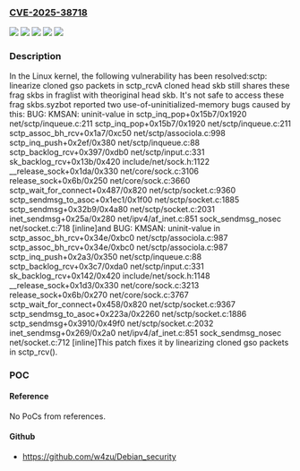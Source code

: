 ### [CVE-2025-38718](https://cve.mitre.org/cgi-bin/cvename.cgi?name=CVE-2025-38718)
![](https://img.shields.io/static/v1?label=Product&message=Linux&color=blue)
![](https://img.shields.io/static/v1?label=Version&message=&color=brightgreen)
![](https://img.shields.io/static/v1?label=Version&message=4.8%20&color=brightgreen)
![](https://img.shields.io/static/v1?label=Version&message=90017accff61ae89283ad9a51f9ac46ca01633fb%20&color=brightgreen)
![](https://img.shields.io/static/v1?label=Vulnerability&message=n%2Fa&color=blue)

### Description

In the Linux kernel, the following vulnerability has been resolved:sctp: linearize cloned gso packets in sctp_rcvA cloned head skb still shares these frag skbs in fraglist with theoriginal head skb. It's not safe to access these frag skbs.syzbot reported two use-of-uninitialized-memory bugs caused by this:  BUG: KMSAN: uninit-value in sctp_inq_pop+0x15b7/0x1920 net/sctp/inqueue.c:211   sctp_inq_pop+0x15b7/0x1920 net/sctp/inqueue.c:211   sctp_assoc_bh_rcv+0x1a7/0xc50 net/sctp/associola.c:998   sctp_inq_push+0x2ef/0x380 net/sctp/inqueue.c:88   sctp_backlog_rcv+0x397/0xdb0 net/sctp/input.c:331   sk_backlog_rcv+0x13b/0x420 include/net/sock.h:1122   __release_sock+0x1da/0x330 net/core/sock.c:3106   release_sock+0x6b/0x250 net/core/sock.c:3660   sctp_wait_for_connect+0x487/0x820 net/sctp/socket.c:9360   sctp_sendmsg_to_asoc+0x1ec1/0x1f00 net/sctp/socket.c:1885   sctp_sendmsg+0x32b9/0x4a80 net/sctp/socket.c:2031   inet_sendmsg+0x25a/0x280 net/ipv4/af_inet.c:851   sock_sendmsg_nosec net/socket.c:718 [inline]and  BUG: KMSAN: uninit-value in sctp_assoc_bh_rcv+0x34e/0xbc0 net/sctp/associola.c:987   sctp_assoc_bh_rcv+0x34e/0xbc0 net/sctp/associola.c:987   sctp_inq_push+0x2a3/0x350 net/sctp/inqueue.c:88   sctp_backlog_rcv+0x3c7/0xda0 net/sctp/input.c:331   sk_backlog_rcv+0x142/0x420 include/net/sock.h:1148   __release_sock+0x1d3/0x330 net/core/sock.c:3213   release_sock+0x6b/0x270 net/core/sock.c:3767   sctp_wait_for_connect+0x458/0x820 net/sctp/socket.c:9367   sctp_sendmsg_to_asoc+0x223a/0x2260 net/sctp/socket.c:1886   sctp_sendmsg+0x3910/0x49f0 net/sctp/socket.c:2032   inet_sendmsg+0x269/0x2a0 net/ipv4/af_inet.c:851   sock_sendmsg_nosec net/socket.c:712 [inline]This patch fixes it by linearizing cloned gso packets in sctp_rcv().

### POC

#### Reference
No PoCs from references.

#### Github
- https://github.com/w4zu/Debian_security

